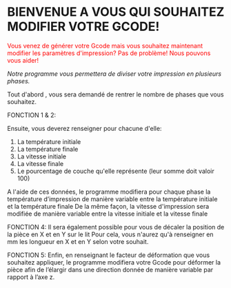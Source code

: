 # **BIENVENUE A VOUS QUI SOUHAITEZ MODIFIER VOTRE GCODE!**

<span style="color:red">Vous venez de générer votre Gcode mais vous souhaitez maintenant modifier les paramètres d'impression?
Pas de problème! Nous pouvons vous aider!</span>

*Notre programme vous permettera de diviser votre impression en plusieurs phases.*

Tout d'abord , vous sera demandé de rentrer le nombre de phases que vous souhaitez.

FONCTION 1 & 2:

Ensuite, vous deverez renseigner pour chacune d'elle:
1. La température initiale
2. La température finale
3. La vitesse initiale
4. La vitesse finale
5. Le pourcentage de couche qu'elle représente (leur somme doit valoir 100)

A l'aide de ces données, le programme modifiera pour chaque phase la température d’impression de manière variable entre la température initiale et la température finale
De la même façon, la vitesse d'impression sera modifiée de manière variable entre la vitesse initiale et la vitesse finale

FONCTION 4:
Il sera également possible pour vous de décaler la position de la pièce en X et en Y sur le lit
Pour cela, vous n'aurez qu'à renseigner en mm les longueur en X et en Y selon votre souhait.

FONCTION 5:
Enfin, en renseignant le facteur de déformation que vous souhaitez appliquer, le programme modifiera votre Gcode pour déformer la pièce afin de l’élargir dans une direction donnée de manière variable par rapport à l’axe z.
